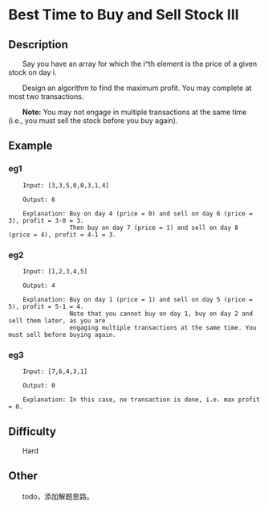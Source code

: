 # Best Time to Buy and Sell Stock III

## Description

&emsp;&emsp;Say you have an array for which the i^th element is the price of a given stock on day i.

&emsp;&emsp;Design an algorithm to find the maximum profit. You may complete at most two transactions.

&emsp;&emsp;**Note:** You may not engage in multiple transactions at the same time \(i.e., you must sell the stock 
before you buy again\).

## Example

### eg1

```
    Input: [3,3,5,0,0,3,1,4]
    
    Output: 6
    
    Explanation: Buy on day 4 (price = 0) and sell on day 6 (price = 3), profit = 3-0 = 3.
                 Then buy on day 7 (price = 1) and sell on day 8 (price = 4), profit = 4-1 = 3.
```

### eg2

```
    Input: [1,2,3,4,5]
    
    Output: 4
    
    Explanation: Buy on day 1 (price = 1) and sell on day 5 (price = 5), profit = 5-1 = 4.
                 Note that you cannot buy on day 1, buy on day 2 and sell them later, as you are
                 engaging multiple transactions at the same time. You must sell before buying again.
```

### eg3

```
    Input: [7,6,4,3,1]
    
    Output: 0
    
    Explanation: In this case, no transaction is done, i.e. max profit = 0.
```

## Difficulty

&emsp;&emsp;Hard

## Other

&emsp;&emsp;todo，添加解题思路。